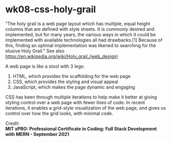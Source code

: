 # wk08-css-holy-grail

"The holy grail is a web page layout which has multiple, equal height columns that are defined with style sheets. It is commonly desired and implemented, but for many years, the various ways in which it could be implemented with available technologies all had drawbacks.[1] Because of this, finding an optimal implementation was likened to searching for the elusive Holy Grail."  See also <https://en.wikipedia.org/wiki/Holy_grail_(web_design)>

A web page is like a stool with 3 legs:

1. HTML, which provides the scaffolding for the web page
2. CSS, which provides the styling and visual appeal
3. JavaScript, which makes the page dynamic and engaging

CSS has been through multiple iterations to help make it better at giving styling control over a web page with fewer lines of code.  In recent iterations, it enables a grid-style visualization of the web page, and gives us control over how the grid looks, with minimal code.

Credit:  
**MIT xPRO: Professional Certificate in Coding: Full Stack Development with MERN - September 2021**
